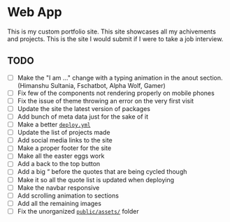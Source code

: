 # Web App

This is my custom portfolio site. This site showcases all my achivements and projects. This is the site I would submit if I were to take a job interview.

## TODO

- [ ] Make the "I am ..." change with a typing animation in the anout section. (Himanshu Sultania, Fschatbot, Alpha Wolf, Gamer)
- [ ] Fix few of the components not rendering properly on mobile phones
- [ ] Fix the issue of theme throwing an error on the very first visit
- [ ] Update the site the latest version of packages
- [ ] Add bunch of meta data just for the sake of it
- [ ] Make a better [`deploy.yml`](.github/workflows/deploy.yml)
- [ ] Update the list of projects made
- [ ] Add social media links to the site
- [ ] Make a proper footer for the site
- [ ] Make all the easter eggs work
- [ ] Add a back to the top button
- [ ] Add a big “ before the quotes that are being cycled though
- [ ] Make it so all the quote list is updated when deploying
- [ ] Make the navbar responsive
- [ ] Add scrolling animation to sections
- [ ] Add all the remaining images
- [ ] Fix the unorganized [`public/assets/`](public/assets/) folder